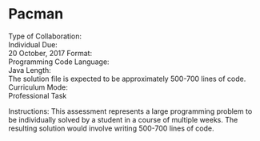 # Pacman

Type of Collaboration:  
Individual
Due:                    
20 October, 2017
Format:                 
Programming Code
Language:               
Java
Length:                 
The solution file is expected to be approximately 500-700 lines of code.
Curriculum Mode:        
Professional Task

Instructions:
This assessment represents a large programming problem to be individually solved by a student in a 
course of multiple weeks. The resulting solution would involve writing 500-700 lines of code. 
